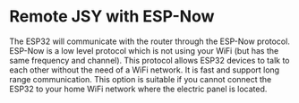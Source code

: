 # Remote JSY with ESP-Now

The ESP32 will communicate with the router through the ESP-Now protocol.
ESP-Now is a low level protocol which is not using your WiFi (but has the same frequency and channel).
This protocol allows ESP32 devices to talk to each other without the need of a WiFi network.
It is fast and support long range communication.
This option is suitable if you cannot connect the ESP32 to your home WiFi network where the electric panel is located.
